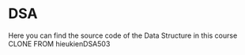 # DSA </br>
Here you can find the source code of the Data Structure in this course </br>
CLONE FROM hieukienDSA503
